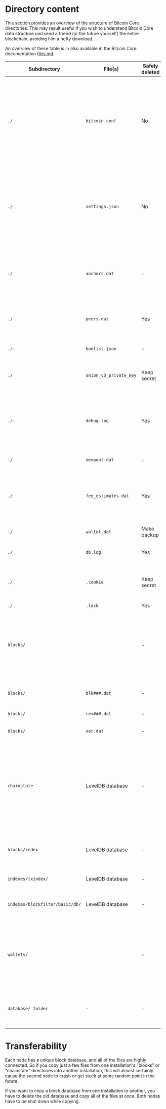 # Directory content

This section provides an overview of the structure of Bitcoin Core directories. This may result useful if you wish to understand Bitcoin Core data structure und send a friend (or the future yourself) the entire blockchain, avoiding him a hefty download.

An overview of these table is in also available in the Bitcoin Core documentation [files.md](https://github.com/bitcoin/bitcoin/blob/master/doc/files.md).

Subdirectory       | File(s)               | Safely deleted | Description
-------------------|-----------------------|----------------|-------------
`./`               | `bitcoin.conf`        | No  | User-defined configuration settings for `bitcoind` or `bitcoin-qt`. File is not written to by the software and must be created manually. Path can be specified by `-conf` option. It may contain your IP or hidden service address, paths on your filesystem, and RPC credentials.
`./`               | `settings.json`       | No  | Read-write settings set through GUI or RPC interfaces, augmenting manual settings with a similar nature of `bitcoin.conf`. File is created automatically if read-write settings storage is not disabled with `-nosettings` option. Path can be specified with `-settings` option
`./`               | `anchors.dat`         | -   | Anchor IP address database, created on shutdown and deleted at startup. Anchors are last known outgoing block-relay-only peers that are tried to re-connect to on startup
`./`               | `peers.dat`           | Yes | It contains addresses and connection statistics of peers, but does not contain any personally identifiable data
`./`               | `banlist.json`        | -   | Stores the addresses/subnets of banned nodes
`./`               | `onion_v3_private_key`| Keep secret | Contains your hidden service key if you are running Bitcoin Core through a Tor connection
`./`               | `debug.log`           | Yes | Contains debug information and general logging generated by `bitcoind` or `bitcoin-qt`; can be specified by `-debuglogfile` option. It may contain IP addresses and transaction ID's
`./`               | `mempool.dat`         | -   | Dump of the mempool's transactions
`./`               | `fee_estimates.dat`   | Yes | Stores statistics used to estimate minimum transaction fees required for confirmation. It may contain information pertaining to your wallet
`./`               | `wallet.dat`          | Make backup | Contains addresses and transactions linked to them
`./`               | `db.log`              | Yes | May contain information pertaining to your wallet
`./`               | `.cookie`             | Keep secret  | Contains temporary RPC credentials in situations where you haven't specified an explicit username & password. 
`./`               | `.lock`               | Yes | Data directory lock file
`blocks/`          |                       | -  | Contain information pertaining only to the public blockchain. This directory ist cross-platform, i.e. it can be copied between different installation. It can be specified by `-blocksdir` option (except for `blocks/index/`)
`blocks/`          | `blk###.dat`          | -  | Actual Bitcoin blocks (dumped in network format, 128 MB per file)
`blocks/`          | `rev###.dat`          | -  | Block undo data (custom format)
`blocks/`          | `xor.dat`             | -  | Rolling XOR pattern for block and undo data files
`chainstate`       | 	LevelDB database     | -  | Blockchain state (a compact representation of all currently unspent transaction outputs (UTXOs) and metadata about the transactions they are from). It contains information pertaining only to the public blockchain. This directory ist cross-platform, i.e. it can be copied between different installation
`blocks/index`     | LevelDB database      | -  | Contain information pertaining only to the public blockchain. Block index; `-blocksdir` option does not affect this path
`indexes/txindex/` | LevelDB database      | -  | Transaction index; optional, used if `-txindex=1`
`indexes/blockfilter/basic/db/` | LevelDB database      | -  | Blockfilter index LevelDB database for the basic filtertype; optional, used if `-blockfilterindex=basic`
`wallets/`         |                       | -  | Contains wallets; can be specified by `-walletdir` option; if `wallets/` subdirectory does not exist, wallets reside in the data directory, i.e. the default location where the Bitcoin Core files are stored `$HOME/.bitcoin/`
`database/ folder` | `-`                   | -   | This should only exist when bitcoin-qt is currently running. It contains information (BDB state) relating to your wallet



  
# Transferability

Each node has a unique block database, and all of the files are highly connected. So if you copy just a few files from one installation's "blocks" or "chainstate" directories into another installation, this will almost certainly cause the second node to crash or get stuck at some random point in the future. 

If you want to copy a block database from one installation to another, you have to delete the old database and copy all of the files at once. Both nodes have to be shut down while copying.



#
#
#
#
#
#
#
#
#
#
#
#
